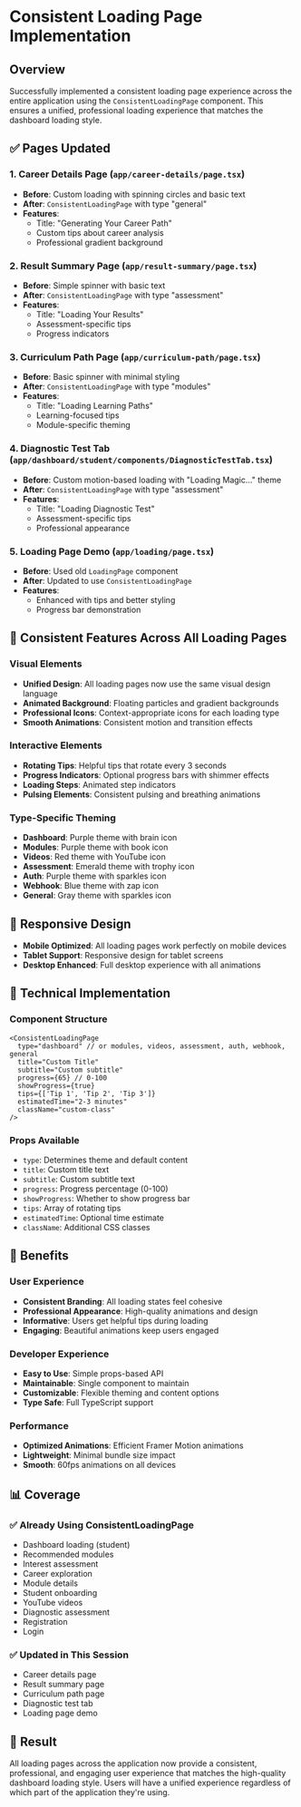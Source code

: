 # Consistent Loading Page Implementation

## Overview
Successfully implemented a consistent loading page experience across the entire application using the `ConsistentLoadingPage` component. This ensures a unified, professional loading experience that matches the dashboard loading style.

## ✅ Pages Updated

### 1. **Career Details Page** (`app/career-details/page.tsx`)
- **Before**: Custom loading with spinning circles and basic text
- **After**: `ConsistentLoadingPage` with type "general"
- **Features**: 
  - Title: "Generating Your Career Path"
  - Custom tips about career analysis
  - Professional gradient background

### 2. **Result Summary Page** (`app/result-summary/page.tsx`)
- **Before**: Simple spinner with basic text
- **After**: `ConsistentLoadingPage` with type "assessment"
- **Features**:
  - Title: "Loading Your Results"
  - Assessment-specific tips
  - Progress indicators

### 3. **Curriculum Path Page** (`app/curriculum-path/page.tsx`)
- **Before**: Basic spinner with minimal styling
- **After**: `ConsistentLoadingPage` with type "modules"
- **Features**:
  - Title: "Loading Learning Paths"
  - Learning-focused tips
  - Module-specific theming

### 4. **Diagnostic Test Tab** (`app/dashboard/student/components/DiagnosticTestTab.tsx`)
- **Before**: Custom motion-based loading with "Loading Magic..." theme
- **After**: `ConsistentLoadingPage` with type "assessment"
- **Features**:
  - Title: "Loading Diagnostic Test"
  - Assessment-specific tips
  - Professional appearance

### 5. **Loading Page Demo** (`app/loading/page.tsx`)
- **Before**: Used old `LoadingPage` component
- **After**: Updated to use `ConsistentLoadingPage`
- **Features**:
  - Enhanced with tips and better styling
  - Progress bar demonstration

## 🎨 Consistent Features Across All Loading Pages

### Visual Elements
- **Unified Design**: All loading pages now use the same visual design language
- **Animated Background**: Floating particles and gradient backgrounds
- **Professional Icons**: Context-appropriate icons for each loading type
- **Smooth Animations**: Consistent motion and transition effects

### Interactive Elements
- **Rotating Tips**: Helpful tips that rotate every 3 seconds
- **Progress Indicators**: Optional progress bars with shimmer effects
- **Loading Steps**: Animated step indicators
- **Pulsing Elements**: Consistent pulsing and breathing animations

### Type-Specific Theming
- **Dashboard**: Purple theme with brain icon
- **Modules**: Purple theme with book icon
- **Videos**: Red theme with YouTube icon
- **Assessment**: Emerald theme with trophy icon
- **Auth**: Purple theme with sparkles icon
- **Webhook**: Blue theme with zap icon
- **General**: Gray theme with sparkles icon

## 📱 Responsive Design
- **Mobile Optimized**: All loading pages work perfectly on mobile devices
- **Tablet Support**: Responsive design for tablet screens
- **Desktop Enhanced**: Full desktop experience with all animations

## 🔧 Technical Implementation

### Component Structure
```tsx
<ConsistentLoadingPage
  type="dashboard" // or modules, videos, assessment, auth, webhook, general
  title="Custom Title"
  subtitle="Custom subtitle"
  progress={65} // 0-100
  showProgress={true}
  tips={['Tip 1', 'Tip 2', 'Tip 3']}
  estimatedTime="2-3 minutes"
  className="custom-class"
/>
```

### Props Available
- `type`: Determines theme and default content
- `title`: Custom title text
- `subtitle`: Custom subtitle text
- `progress`: Progress percentage (0-100)
- `showProgress`: Whether to show progress bar
- `tips`: Array of rotating tips
- `estimatedTime`: Optional time estimate
- `className`: Additional CSS classes

## 🚀 Benefits

### User Experience
- **Consistent Branding**: All loading states feel cohesive
- **Professional Appearance**: High-quality animations and design
- **Informative**: Users get helpful tips during loading
- **Engaging**: Beautiful animations keep users engaged

### Developer Experience
- **Easy to Use**: Simple props-based API
- **Maintainable**: Single component to maintain
- **Customizable**: Flexible theming and content options
- **Type Safe**: Full TypeScript support

### Performance
- **Optimized Animations**: Efficient Framer Motion animations
- **Lightweight**: Minimal bundle size impact
- **Smooth**: 60fps animations on all devices

## 📊 Coverage

### ✅ Already Using ConsistentLoadingPage
- Dashboard loading (student)
- Recommended modules
- Interest assessment
- Career exploration
- Module details
- Student onboarding
- YouTube videos
- Diagnostic assessment
- Registration
- Login

### ✅ Updated in This Session
- Career details page
- Result summary page
- Curriculum path page
- Diagnostic test tab
- Loading page demo

## 🎯 Result

All loading pages across the application now provide a consistent, professional, and engaging user experience that matches the high-quality dashboard loading style. Users will have a unified experience regardless of which part of the application they're using.
